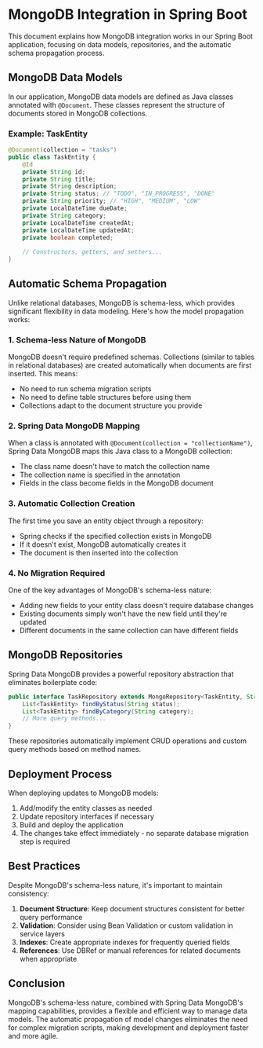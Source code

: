 # MongoDB Integration in Spring Boot

This document explains how MongoDB integration works in our Spring Boot application, focusing on data models, repositories, and the automatic schema propagation process.

## MongoDB Data Models

In our application, MongoDB data models are defined as Java classes annotated with `@Document`. These classes represent the structure of documents stored in MongoDB collections.

### Example: TaskEntity

```java
@Document(collection = "tasks")
public class TaskEntity {
    @Id
    private String id;
    private String title;
    private String description;
    private String status; // "TODO", "IN_PROGRESS", "DONE"
    private String priority; // "HIGH", "MEDIUM", "LOW"
    private LocalDateTime dueDate;
    private String category;
    private LocalDateTime createdAt;
    private LocalDateTime updatedAt;
    private boolean completed;
    
    // Constructors, getters, and setters...
}
```

## Automatic Schema Propagation

Unlike relational databases, MongoDB is schema-less, which provides significant flexibility in data modeling. Here's how the model propagation works:

### 1. Schema-less Nature of MongoDB

MongoDB doesn't require predefined schemas. Collections (similar to tables in relational databases) are created automatically when documents are first inserted. This means:

- No need to run schema migration scripts
- No need to define table structures before using them
- Collections adapt to the document structure you provide

### 2. Spring Data MongoDB Mapping

When a class is annotated with `@Document(collection = "collectionName")`, Spring Data MongoDB maps this Java class to a MongoDB collection:

- The class name doesn't have to match the collection name
- The collection name is specified in the annotation
- Fields in the class become fields in the MongoDB document

### 3. Automatic Collection Creation

The first time you save an entity object through a repository:

- Spring checks if the specified collection exists in MongoDB
- If it doesn't exist, MongoDB automatically creates it
- The document is then inserted into the collection

### 4. No Migration Required

One of the key advantages of MongoDB's schema-less nature:

- Adding new fields to your entity class doesn't require database changes
- Existing documents simply won't have the new field until they're updated
- Different documents in the same collection can have different fields

## MongoDB Repositories

Spring Data MongoDB provides a powerful repository abstraction that eliminates boilerplate code:

```java
public interface TaskRepository extends MongoRepository<TaskEntity, String> {
    List<TaskEntity> findByStatus(String status);
    List<TaskEntity> findByCategory(String category);
    // More query methods...
}
```

These repositories automatically implement CRUD operations and custom query methods based on method names.

## Deployment Process

When deploying updates to MongoDB models:

1. Add/modify the entity classes as needed
2. Update repository interfaces if necessary
3. Build and deploy the application
4. The changes take effect immediately - no separate database migration step is required

## Best Practices

Despite MongoDB's schema-less nature, it's important to maintain consistency:

1. **Document Structure**: Keep document structures consistent for better query performance
2. **Validation**: Consider using Bean Validation or custom validation in service layers
3. **Indexes**: Create appropriate indexes for frequently queried fields
4. **References**: Use DBRef or manual references for related documents when appropriate

## Conclusion

MongoDB's schema-less nature, combined with Spring Data MongoDB's mapping capabilities, provides a flexible and efficient way to manage data models. The automatic propagation of model changes eliminates the need for complex migration scripts, making development and deployment faster and more agile.
